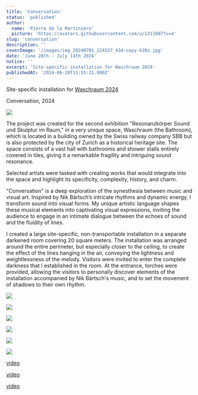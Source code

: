 ```yaml
---
title: 'Conversation'
status: 'published'
author:
  name: 'Pierre de la Martinière'
  picture: 'https://avatars.githubusercontent.com/u/1311607?v=4'
slug: 'conversation'
description: ''
coverImage: '/images/img_20240701_124537_434-copy-k1Nz.jpg'
date: 'June 28th - July 14th 2024'
notice: ''
excerpt: 'Site-specific installation for Waschraum 2024'
publishedAt: '2024-06-28T11:55:31.000Z'
---
```


Site-specific installation for [Waschraum 2024](https://wasch-raum.ch/elzara-oiseau/)

Conversation, 2024

![](/images/img_20240702_191403_442-Q1Nz.jpg)

The project was created for the second exhibition "Resonanzkörper Sound und Skulptur im Raum," in a very unique space, Waschraum (the Bathroom), which is located in a building owned by the Swiss railway company SBB but is also protected by the city of Zurich as a historical heritage site. The space consists of a vast hall with bathrooms and shower stalls entirely covered in tiles, giving it a remarkable fragility and intriguing sound resonance.

Selected artists were tasked with creating works that would integrate into the space and highlight its specificity, complexity, history, and charm.

"Conversation" is a deep exploration of the synesthesia between music and visual art. Inspired by Nik Bärtsch’s intricate rhythms and dynamic energy, I transform sound into visual forms. My unique artistic language shapes these musical elements into captivating visual expressions, inviting the audience to engage in an intimate dialogue between the echoes of sound and the fluidity of lines.

I created a large site-specific, non-transportable installation in a separate darkened room covering 20 square meters. The installation was arranged around the entire perimeter, but especially closer to the ceiling, to create the effect of the lines hanging in the air, conveying the lightness and weightlessness of the melody. Visitors were invited to enter the complete darkness that I established in the room. At the entrance, torches were provided, allowing the visitors to personally discover elements of the installation accompanied by Nik Bärtsch's music, and to set the movement of shadows to their own rhythm.

![](/images/img_20240701_124551_804copy-k5Mj.jpg)

![](/images/img_20240701_124540_118copy-A0OT.jpg)

![](/images/img_20240701_124638_950copy-k5Nj.jpg)

![](/images/img_20240712_204055-MwMD.jpg)

![](/images/img_20240702_191403_382-E4OT.jpg)

  ![](/images/img_20240701_124537_434-copy-M0MT.jpg)

[video](https://www.youtube.com/watch?v=GfAmrOnPiXM)

[video](https://www.youtube.com/watch?v=dOgcXic2U7w)

[video](https://www.youtube.com/watch?v=hTuFZgRWHKI)
